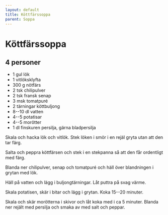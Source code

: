 ```yaml
---
layout: default
title: Köttfärssoppa
parent: Soppa
---
```

# Köttfärssoppa

## 4 personer


-   1 gul lök
-   1 vitlöksklyfta
-   300 g nötfärs
-   2 tsk chilipulver
-   2 tsk fransk senap
-   3 msk tomatpuré
-   2 tärningar köttbuljong
-   8--10 dl vatten
-   4--5 potatisar
-   4--5 morötter
-   1 dl finskuren persilja, gärna bladpersilja


Skala och hacka lök och vitlök. Stek löken i smör i en rejäl gryta
utan att den tar färg.

Salta och peppra köttfärsen och stek i en stekpanna så att den får
ordentligt med färg.

Blanda ner chilipulver, senap och tomatpuré och häll över
blandningen i grytan med lök.

Häll på vatten och lägg i buljongtärningar. Låt puttra på svag
värme.

Skala potatisen, skär i bitar och lägg i grytan. Koka 15--20
minuter.

Skala och skär morötterna i skivor och låt koka med i ca 5 minuter.
Blanda ner rejält med persilja och smaka av med salt och peppar.
